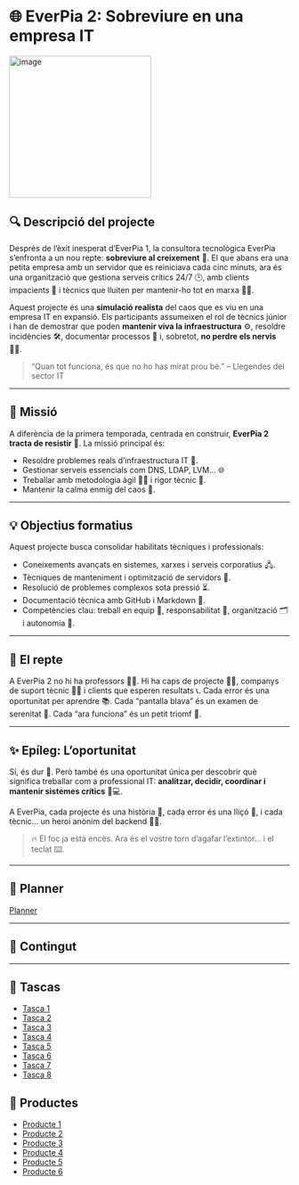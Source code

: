 # 🌐 EverPia 2: Sobreviure en una empresa IT
<img width="255" height="255" alt="image" src="https://github.com/user-attachments/assets/dae288cc-5cac-40fd-ac70-4466bb3a072c" />

## 🔍 Descripció del projecte
Després de l’èxit inesperat d’EverPia 1, la consultora tecnològica EverPia s’enfronta a un nou repte: **sobreviure al creixement** 🚀. El que abans era una petita empresa amb un servidor que es reiniciava cada cinc minuts, ara és una organització que gestiona serveis crítics 24/7 🕒, amb clients impacients 😤 i tècnics que lluiten per mantenir-ho tot en marxa 🧑‍💻.

Aquest projecte és una **simulació realista** del caos que es viu en una empresa IT en expansió. Els participants assumeixen el rol de tècnics júnior i han de demostrar que poden **mantenir viva la infraestructura** ⚙️, resoldre incidències 🛠️, documentar processos 📄 i, sobretot, **no perdre els nervis** 😵‍💫.

> “Quan tot funciona, és que no ho has mirat prou bé.” – Llegendes del sector IT

---

## 🎯 Missió

A diferència de la primera temporada, centrada en construir, **EverPia 2 tracta de resistir** 🧱. La missió principal és:

- Resoldre problemes reals d’infraestructura IT 🧩.
- Gestionar serveis essencials com DNS, LDAP, LVM... 🌐
- Treballar amb metodologia àgil 🏃‍♂️ i rigor tècnic 📐.
- Mantenir la calma enmig del caos 🧘.

---

## 💡 Objectius formatius

Aquest projecte busca consolidar habilitats tècniques i professionals:

- Coneixements avançats en sistemes, xarxes i serveis corporatius 🖧.
- Tècniques de manteniment i optimització de servidors 🧰.
- Resolució de problemes complexos sota pressió ⏳.
- Documentació tècnica amb GitHub i Markdown 📘.
- Competències clau: treball en equip 🤝, responsabilitat 🧭, organització 🗂️ i autonomia 🧠.

---

## 🧯 El repte

A EverPia 2 no hi ha professors 👨‍🏫. Hi ha caps de projecte 👩‍💼, companys de suport tècnic 🧑‍🔧 i clients que esperen resultats 📞. Cada error és una oportunitat per aprendre 📚. Cada “pantalla blava” és un examen de serenitat 😬. Cada “ara funciona” és un petit triomf 🎉.

---

## ✨ Epíleg: L’oportunitat

Sí, és dur 💪. Però també és una oportunitat única per descobrir què significa treballar com a professional IT: **analitzar, decidir, coordinar i mantenir sistemes crítics** 🧠💻.

A EverPia, cada projecte és una història 📖, cada error és una lliçó 📝, i cada tècnic… un heroi anònim del backend 🦸‍♂️.

> 🔥 El foc ja està encès. Ara és el vostre torn d’agafar l’extintor… i el teclat ⌨️.

---

## 📅 Planner  
[Planner](https://planner.cloud.microsoft/webui/v1/plan/lUDPkLfZTky5AThwIgKmlpYADHlI?tid=c7b598c8-ae65-03515ea81317)

---

## 📂 Contingut
---
## 📄 Tascas
- [Tasca 1](T1)
- [Tasca 2](T2)
- [Tasca 3](T3)
- [Tasca 4](T4)
- [Tasca 5](T5)
- [Tasca 6](T6)
- [Tasca 7](T7)
- [Tasca 8](T8)
## 🧪 Productes
- [Producte 1](P1)
- [Producte 2](P2)
- [Producte 3](P3)
- [Producte 4](P4)
- [Producte 5](P5)
- [Producte 6](P6)




